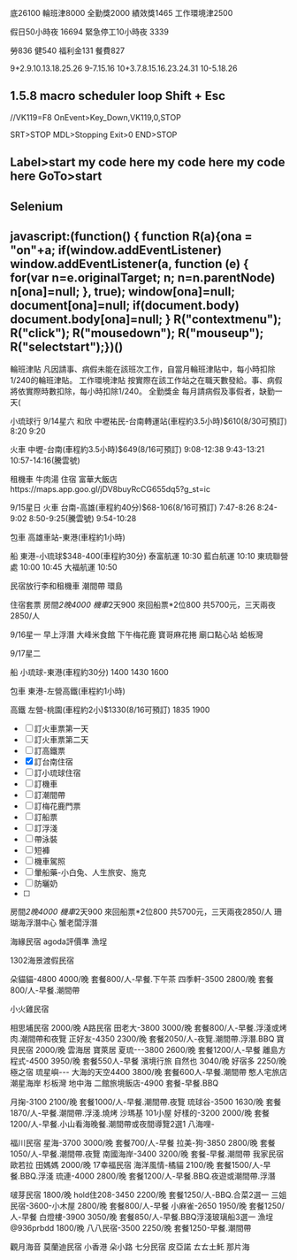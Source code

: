 底26100
輪班津8000
全勤獎2000
績效獎1465
工作環境津2500

假日50小時夜 16694
緊急停工10小時夜 3339

勞836
健540
福利金131
餐費827

9+2.9.10.13.18.25.26
9-7.15.16
10+3.7.8.15.16.23.24.31
10-5.18.26

1.5.8
macro scheduler loop
Shift + Esc
------------
//VK119=F8
OnEvent>Key_Down,VK119,0,STOP

SRT>STOP
  MDL>Stopping
  Exit>0
END>STOP


Label>start
  my code here
  my code here
  my code here
GoTo>start
-----------
Selenium
---------
javascript:(function() { function R(a){ona = "on"+a; if(window.addEventListener) window.addEventListener(a, function (e) { for(var n=e.originalTarget; n; n=n.parentNode) n[ona]=null; }, true); window[ona]=null; document[ona]=null; if(document.body) document.body[ona]=null; } R("contextmenu"); R("click"); R("mousedown"); R("mouseup"); R("selectstart");})()
----------
輪班津貼
凡因請事、病假未能在該班次工作，自當月輪班津貼中，每小時扣除1/240的輪班津貼。
工作環境津貼
按實際在該工作站之在職天數發給。事、病假將依實際時數扣除，每小時扣除1/240。
全勤獎金
每月請病假及事假者，缺勤一天(


小琉球行
9/14星六
和欣 中壢祐民-台南轉運站(車程約3.5小時)$610(8/30可預訂)
8:20 9:20

火車 中壢-台南(車程約3.5小時)$649(8/16可預訂)
9:08-12:38
9:43-13:21
10:57-14:16(騰雲號)

租機車
牛肉湯
住宿 富華大飯店https://maps.app.goo.gl/jDV8buyRcCG655dq5?g_st=ic

9/15星日
火車 台南-高雄(車程約40分)$68-106(8/16可預訂)
7:47-8:26
8:24-9:02
8:50-9:25(騰雲號)
9:54-10:28

包車 高雄車站-東港(車程約1小時)

船 東港-小琉球$348-400(車程約30分)
泰富航運
10:30
藍白航運
10:10
東琉聯營處
10:00
10:45
大福航運
10:50

民宿放行李和租機車
潮間帶
環島

住宿套票
房間*2晚4000
機車*2天900
來回船票*2位800
共5700元，三天兩夜2850/人

9/16星一
早上浮潛
大峰米食館
下午梅花鹿
寶哥麻花捲
廟口點心站
蛤板灣

9/17星二

船 小琉球-東港(車程約30分)
1400
1430
1600

包車 東港-左營高鐵(車程約1小時)

高鐵 左營-桃園(車程約2小)$1330(8/16可預訂)
1835
1900


- [ ] 訂火車票第一天
- [ ] 訂火車票第二天
- [ ] 訂高鐵票
- [x] 訂台南住宿
- [ ] 訂小琉球住宿
- [ ] 訂機車
- [ ] 訂潮間帶
- [ ] 訂梅花鹿門票
- [ ] 訂船票
- [ ] 訂浮淺
- [ ] 帶泳裝
- [ ] 短褲
- [ ] 機車駕照
- [ ] 暈船藥-小白兔、人生旅安、施克
- [ ] 防曬奶
- [ ] 
房間*2晚4000
機車*2天900
來回船票*2位800
共5700元，三天兩夜2850/人
珊瑚海浮潛中心
蟹老闆浮潛

海緣民宿
agoda評價準
漁埕

1302海景渡假民宿

朵貓貓-4800
4000/晚
套餐800/人-早餐.下午茶
四季軒-3500
2800/晚
套餐800/人-早餐.潮間帶

小火雞民宿

相思埔民宿
2000/晚
A路民宿
田老大-3800
3000/晚
套餐800/人-早餐.浮淺或烤肉.潮間帶和夜覽
正好友-4350
2300/晚
套餐2050/人-夜覽.潮間帶.浮潛.BBQ
寶貝民宿
2000/晚
雲海居
寶萊居
夏琉---3800
2600/晚
套餐1200/人-早餐
離島方程式-4500
3950/晚
套餐550人-早餐
濱境行旅
自然也
3040/晚
好宿多
2250/晚
極之宿
琉星嶼---
大海的天空4400
3800/晚
套餐600人-早餐.潮間帶
憨人宅旅店
潮星海岸
杉板灣
地中海 二館旅境飯店-4900
套餐-早餐.BBQ

月掬-3100
2100/晚
套餐1000/人-早餐.潮間帶.夜覽
琉球谷-3500
1630/晚
套餐1870/人-早餐.潮間帶.浮淺.燒烤
沙瑪基
101小屋
好樣的-3200
2000/晚
套餐1200/人-早餐.小山看海晚餐.潮間帶或夜間導覽2選1
八海哩-

福川民宿
星海-3700
3000/晚
套餐700/人-早餐
拉美-狗-3850
2800/晚
套餐1050/人-早餐.潮間帶.夜覽
南國海岸-3400
3200/晚
套餐-早餐.潮間帶
我家民宿
歐若拉
田媽媽
2000/晚
17幸福民宿
海洋風情-橘貓
2100/晚
套餐1500/人-早餐.BBQ.浮淺
琉連-4000
2800/晚
套餐1200/人-早餐.BBQ.夜遊或潮間帶.浮潛




啵芽民宿
1800/晚
hold住208-3450
2200/晚
套餐1250/人-BBQ.合菜2選一
三姐民宿-3600-小木屋
2800/晚
套餐800/人-早餐
小麻雀-2650
1950/晚
套餐1250/人-早餐
白燈樓-3900
3050/晚
套餐850/人-早餐.BBQ浮淺玻璃船3選一
漁埕@936prbdd
1800/晚
八八民宿-3500
2250/晚
套餐1250-早餐.潮間帶

觀月海音
莫蘭迪民宿
小香港
朵小路
七分民宿
皮亞諾
ㄊㄊ土魠
那片海




